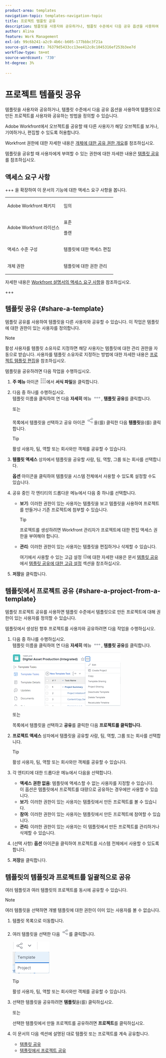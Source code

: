 ```yaml
---
product-area: templates
navigation-topic: templates-navigation-topic
title: 프로젝트 템플릿 공유
description: 템플릿을 사용자와 공유하거나, 템플릿 수준에서 다음 공유 옵션을 사용하여 템플릿으로 만든 프로젝트를 사용자와 공유하는 방법을 정의할 수 있습니다.
author: Alina
feature: Work Management
exl-id: 99c6b241-a2c9-4b6c-b605-177bbbc3f21a
source-git-commit: 76379d5433cc13ee412c8c1045316ef253b3ee7d
workflow-type: tm+mt
source-wordcount: '730'
ht-degree: 3%

---
```


# 프로젝트 템플릿 공유

템플릿을 사용자와 공유하거나, 템플릿 수준에서 다음 공유 옵션을 사용하여 템플릿으로 만든 프로젝트를 사용자와 공유하는 방법을 정의할 수 있습니다.

Adobe Workfront에서 오브젝트를 공유할 때 다른 사용자가 해당 오브젝트를 보거나, 기여하거나, 편집할 수 있도록 허용합니다.

Workfront 권한에 대한 자세한 내용은 [개체에 대한 공유 권한 개요](../../../workfront-basics/grant-and-request-access-to-objects/sharing-permissions-on-objects-overview.md)를 참조하십시오.

템플릿을 공유할 때 사용자에게 부여할 수 있는 권한에 대한 자세한 내용은 [템플릿 공유](../../../workfront-basics/grant-and-request-access-to-objects/share-a-template.md)를 참조하십시오.

## 액세스 요구 사항

+++ 을 확장하여 이 문서의 기능에 대한 액세스 요구 사항을 봅니다. 

<table style="table-layout:auto"> 
 <col> 
 <col> 
 <tbody> 
  <tr> 
   <td role="rowheader">Adobe Workfront 패키지</td> 
   <td> <p>임의</p> </td> 
  </tr> 
  <tr> 
   <td role="rowheader">Adobe Workfront 라이선스</td> 
   <td> <p>표준</p>
   <p>플랜</p> </td> 
  </tr> 
  <tr> 
   <td role="rowheader">액세스 수준 구성</td> 
   <td> <p>템플릿에 대한 액세스 편집</p>  </td> 
  </tr> 
  <tr> 
   <td role="rowheader">개체 권한</td> 
   <td> <p>템플릿에 대한 권한 관리</p> </td> 
  </tr> 
 </tbody> 
</table>

자세한 내용은 [Workfront 설명서의 액세스 요구 사항](/help/quicksilver/administration-and-setup/add-users/access-levels-and-object-permissions/access-level-requirements-in-documentation.md)을 참조하십시오.

+++


<!--Old:
<table style="table-layout:auto"> 
 <col> 
 <col> 
 <tbody> 
  <tr> 
   <td role="rowheader">Adobe Workfront plan*</td> 
   <td> <p>Any </p> </td> 
  </tr> 
  <tr> 
   <td role="rowheader">Adobe Workfront license*</td> 
   <td> <p>Plan </p> </td> 
  </tr> 
  <tr> 
   <td role="rowheader">Access level configurations*</td> 
   <td> <p>Edit access to Templates</p> <p>Note: If you still don't have access, ask your Workfront administrator if they set additional restrictions in your access level. For information on how a Workfront administrator can modify your access level, see <a href="../../../administration-and-setup/add-users/configure-and-grant-access/create-modify-access-levels.md" class="MCXref xref">Create or modify custom access levels</a>.</p> </td> 
  </tr> 
  <tr> 
   <td role="rowheader">Object permissions</td> 
   <td> <p>Manage permissions to a template</p> <p>For information on requesting additional access, see <a href="../../../workfront-basics/grant-and-request-access-to-objects/request-access.md" class="MCXref xref">Request access to objects </a>.</p> </td> 
  </tr> 
 </tbody> 
</table>-->

## 템플릿 공유 {#share-a-template}

템플릿 공유를 사용하여 템플릿을 다른 사용자와 공유할 수 있습니다. 이 작업은 템플릿에 대한 권한이 있는 사용자를 정의합니다.

>[!NOTE]
>
>활성 사용자를 템플릿 소유자로 지정하면 해당 사용자는 템플릿에 대한 관리 권한을 자동으로 받습니다. 사용자를 템플릿 소유자로 지정하는 방법에 대한 자세한 내용은 [프로젝트 템플릿 편집](../../../manage-work/projects/create-and-manage-templates/edit-templates.md)을 참조하십시오.

템플릿을 공유하려면 다음 작업을 수행하십시오.

1. **주 메뉴** 아이콘 ![주 메뉴 아이콘](assets/main-menu-icon.png)에서 **서식 파일**&#x200B;을 클릭합니다.

1. 다음 중 하나를 수행하십시오.\
   템플릿 이름을 클릭하여 연 다음 **자세히** 메뉴 ![추가 아이콘](assets/more-icon.png), **템플릿 공유**&#x200B;를 클릭합니다.

   또는

   목록에서 템플릿을 선택하고 공유 아이콘 ![](assets/share-icon.png)을(를) 클릭한 다음 **템플릿**&#x200B;을(를) 클릭합니다.

   >[!TIP]
   >
   >활성 사용자, 팀, 역할 또는 회사와만 객체를 공유할 수 있습니다.

1. **템플릿 액세스** 상자에서 템플릿을 공유할 사람, 팀, 역할, 그룹 또는 회사를 선택합니다.

   **옵션** 아이콘을 클릭하여 템플릿을 시스템 전체에서 사용할 수 있도록 설정할 수도 있습니다.

1. 공유 중인 각 엔티티의 드롭다운 메뉴에서 다음 중 하나를 선택합니다.

   * **보기**: 이러한 권한이 있는 사용자는 템플릿을 보고 템플릿을 사용하여 프로젝트를 만들거나 기존 프로젝트에 첨부할 수 있습니다.

     >[!TIP]
     >
     >프로젝트를 생성하려면 Workfront 관리자가 프로젝트에 대한 편집 액세스 권한을 부여해야 합니다.

   * **관리**: 이러한 권한이 있는 사용자는 템플릿을 편집하거나 삭제할 수 있습니다.

     여기에서 사용할 수 있는 고급 설정 ![](assets/gear-icon-in-access-levels.png)에 대한 자세한 내용은 문서 [템플릿 공유](../../../workfront-basics/grant-and-request-access-to-objects/share-a-template.md#template-permissions)에서 [템플릿 공유에 대한 고급 설정](../../../workfront-basics/grant-and-request-access-to-objects/share-a-template.md) 섹션을 참조하십시오.

1. **저장**&#x200B;을 클릭합니다.

## 템플릿에서 프로젝트 공유 {#share-a-project-from-a-template}

템플릿 프로젝트 공유를 사용하면 템플릿 수준에서 템플릿으로 만든 프로젝트에 대해 권한이 있는 사용자를 정의할 수 있습니다.

템플릿에서 생성된 향후 프로젝트를 사용자와 공유하려면 다음 작업을 수행하십시오.

1. 다음 중 하나를 수행하십시오.\
   템플릿 이름을 클릭하여 연 다음 **자세히** 메뉴 ![추가 아이콘](assets/more-icon.png), **템플릿 공유**&#x200B;를 클릭합니다.

   ![템플릿에서 프로젝트 공유](assets/project-sharing-on-template-nwe-2022-350x172.png)

   또는

   목록에서 템플릿을 선택하고 **공유**&#x200B;를 클릭한 다음 **프로젝트를 클릭합니다.**

1. **프로젝트 액세스** 상자에서 템플릿을 공유할 사람, 팀, 역할, 그룹 또는 회사를 선택합니다.

   >[!TIP]
   >
   >활성 사용자, 팀, 역할 또는 회사와만 객체를 공유할 수 있습니다.

1. 각 엔티티에 대한 드롭다운 메뉴에서 다음을 선택합니다.

   * **액세스 권한 없음**: 템플릿에 액세스할 수 없는 사용자를 지정할 수 있습니다.\
     이 옵션은 템플릿에서 프로젝트를 대량으로 공유하는 경우에만 사용할 수 있습니다. 
   * **보기**: 이러한 권한이 있는 사용자는 템플릿에서 만든 프로젝트를 볼 수 있습니다.
   * **참여**: 이러한 권한이 있는 사용자는 템플릿에서 만든 프로젝트에 참여할 수 있습니다. 
   * **관리**: 이러한 권한이 있는 사용자는 이 템플릿에서 만든 프로젝트를 관리하거나 삭제할 수 있습니다.

1. (선택 사항) **옵션** 아이콘을 클릭하여 프로젝트를 시스템 전체에서 사용할 수 있도록 합니다.
1. **저장**&#x200B;을 클릭합니다.

<!--
<div data-mc-conditions="QuicksilverOrClassic.Draft mode">
<h3>Overview of project sharing from other sources</h3>
<p>You may already have been assigned access to projects from other areas of Workfront. <br>You may have been assigned access to projects from the following areas: </p>
<ul>
<li>When a project is created<br>For more information about sharing projects when the project is created, see the "Access" section in <a href="../../../manage-work/projects/manage-projects/edit-projects.md" class="MCXref xref">Edit projects</a>.</li>
<li>When your Workfront administrator sets user access levels<br>For more information about setting access levels, see <a href="../../../administration-and-setup/add-users/configure-and-grant-access/create-modify-access-levels.md" class="MCXref xref">Create or modify custom access levels</a>.</li>
<li>When using the project access template</li>
</ul>
<p>When using the Template Project Sharing feature, if a user's access to a project is View, but you set the access permissions for Template Project Sharing to Manage, the user will have Manage permission for every project created using this specific template. The user will only have View permission for the other projects they are on.</p>
</div>
-->

## 템플릿의 템플릿과 프로젝트를 일괄적으로 공유

여러 템플릿과 여러 템플릿의 프로젝트를 동시에 공유할 수 있습니다.

>[!NOTE]
>
>여러 템플릿을 선택하면 개별 템플릿에 대한 권한이 이미 있는 사용자를 볼 수 없습니다.

1. 템플릿 목록으로 이동합니다.
1. 여러 템플릿을 선택한 다음 ![공유](assets/share-icon.png)를 클릭합니다.

   ![템플릿 또는 프로젝트를 일괄적으로 공유](assets/share-templates-projects-in-bulk-link-in-toolbar-nwe-2022.png)

   >[!TIP]
   >
   >활성 사용자, 팀, 역할 또는 회사와만 객체를 공유할 수 있습니다.

1. 선택한 템플릿을 공유하려면 **템플릿**&#x200B;을(를) 클릭하십시오.

   또는

   선택한 템플릿에서 만들 프로젝트를 공유하려면 **프로젝트**&#x200B;를 클릭하십시오.

1. 이 문서의 다음 섹션에 설명된 대로 템플릿 또는 프로젝트를 계속 공유합니다.

   * [템플릿 공유](#share-a-template)
   * [템플릿에서 프로젝트 공유](#share-a-project-from-a-template)
